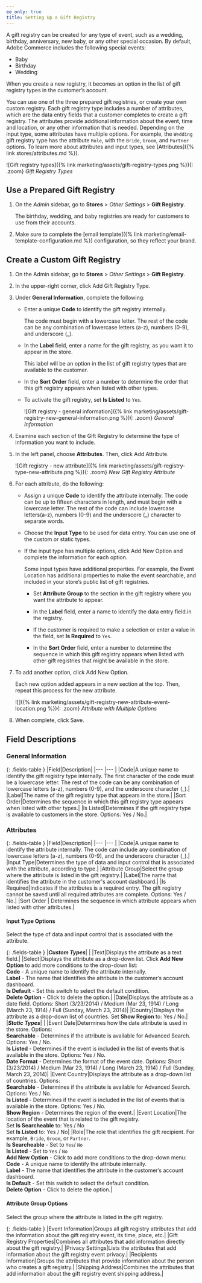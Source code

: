 ```yaml
---
ee_only: true
title: Setting Up a Gift Registry
---
```


A gift registry can be created for any type of event, such as a wedding, birthday, anniversary, new baby, or any other special occasion. By default, Adobe Commerce includes the following special events:

- Baby
- Birthday
- Wedding

When you create a new registry, it becomes an option in the list of gift registry types in the customer’s account.

You can use one of the three prepared gift registries, or create your own custom registry. Each gift registry type includes a number of attributes, which are the data entry fields that a customer completes to create a gift registry. The attributes provide additional information about the event, time and location, or any other information that is needed. Depending on the input type, some attributes have multiple options. For example, the `Wedding` gift registry type has the attribute `Role`, with the `Bride`, `Groom`, and `Partner` options. To learn more about attributes and input types, see [Attributes]({% link stores/attributes.md %}).

![Gift registry types]({% link marketing/assets/gift-registry-types.png %}){: .zoom}
_Gift Registry Types_

## Use a Prepared Gift Registry

1. On the _Admin_ sidebar, go to **Stores** > _Other Settings_ > **Gift Registry**.

    The birthday, wedding, and baby registries are ready for customers to use from their accounts.

1. Make sure to complete the [email template]({% link marketing/email-template-configuration.md %}) configuration, so they reflect your brand.

## Create a Custom Gift Registry

1. On the Admin sidebar, go to **Stores** > _Other Settings_ > **Gift Registry**.

1. In the upper-right corner, click <span class="btn">Add Gift Registry Type</span>.

1. Under **General Information**, complete the following:

   - Enter a unique **Code** to identify the gift registry internally.

      The code must begin with a lowercase letter. The rest of the code can be any combination of lowercase letters (a-z), numbers (0-9), and underscore (_).

   - In the **Label** field, enter a name for the gift registry, as you want it to appear in the store.

      This label will be an option in the list of gift registry types that are available to the customer.

   - In the **Sort Order** field, enter a number to determine the order that this gift registry appears when listed with other types.

   - To activate the gift registry, set **Is Listed** to `Yes`.

        ![Gift registry - general information]({% link marketing/assets/gift-registry-new-general-information.png %}){: .zoom}
        _General Information_

1. Examine each section of the Gift Registry to determine the type of information you want to include.

1. In the left panel, choose **Attributes**. Then, click <span class="btn">Add Attribute</span>.

    ![Gift registry - new attribute]({% link marketing/assets/gift-registry-type-new-attribute.png %}){: .zoom}
    _New Gift Registry Attribute_

1. For each attribute, do the following:

   - Assign a unique **Code** to identify the attribute internally. The code can be up to fifteen characters in length, and must begin with a lowercase letter. The rest of the code can include lowercase letters(a-z), numbers (0-9) and the underscore (_) character to separate words.

   - Choose the **Input Type** to be used for data entry. You can use one of the custom or static types.

   - If the input type has multiple options, click <span class="btn">Add New Option</span> and complete the information for each option.

      Some input types have additional properties. For example, the Event Location has additional properties to make the event searchable, and included in your store’s public list of gift registries.

      - Set **Attribute Group** to the section in the gift registry where you want the attribute to appear.

      - In the **Label** field, enter a name to identify the data entry field.in the registry.

      - If the customer is required to make a selection or enter a value in the field, set **Is Required** to `Yes`.

      - In the **Sort Order** field, enter a number to determine the sequence in which this gift registry appears when listed with other gift registries that might be available in the store.

1. To add another option, click <span class="btn">Add New Option</span>.

   Each new option added appears in a new section at the top. Then, repeat this process for the new attribute.

    ![]({% link marketing/assets/gift-registry-new-attribute-event-location.png %}){: .zoom}
    _Attribute with Multiple Options_

1. When complete, click <span class="btn">Save</span>.

## Field Descriptions

### General Information

{: .fields-table }
|Field|Description|
|--- |--- |
|Code|A unique name to identify the gift registry type internally. The first character of the code must be a lowercase letter. The rest of the code can be any combination of lowercase letters (a-z), numbers (0-9), and the underscore character (_).|
|Label|The name of the gift registry type that appears in the store.|
|Sort Order|Determines the sequence in which this gift registry type appears when listed with other types.|
|Is Listed|Determines if the gift registry type is available to customers in the store. Options: Yes / No.|

### Attributes

{: .fields-table }
|Field|Description|
|--- |--- |
|Code|A unique name to identify the attribute internally. The code can include any combination of lowercase letters (a-z), numbers (0-9), and the underscore character (_).|
|Input Type|Determines the type of data and input control that is associated with the attribute, according to type.|
|Attribute Group|Select the group where the attribute is listed in the gift registry.|
|Label|The name that identifies the attribute in the customer's account dashboard.|
|Is Required|Indicates if the attributes is a required entry. The gift registry cannot be saved until all required attributes are complete. Options: Yes / No.|
|Sort Order | Determines the sequence in which attribute appears when listed with other attributes.|

#### Input Type Options

Select the type of data and input control that is associated with the attribute.

{: .fields-table }
|**_Custom Types_**| |
|Text|Displays the attribute as a text field.|
|Select|Displays the attribute as a drop-down list. Click **Add New Option** to add more conditions to the drop-down list:<br/>**Code** - A unique name to identify the attribute internally.<br/>**Label** - The name that identifies the attribute in the customer’s account dashboard.<br/>**Is Default** - Set this switch to select the default condition.<br/>**Delete Option** - Click to delete the option.|
|Date|Displays the attribute as a date field. Options: Short (3/23/2014) / Medium (Mar 23, 1914) / Long (March 23, 1914) / Full (Sunday, March 23, 2014)|
|Country|Displays the attribute as a drop-down list of countries. Set **Show Region** to: Yes / No.|
|**_Static Types_**| |
|Event Date|Determines how the date attribute is used in the store. Options: <br/>**Searchable** - Determines if the attribute is available for Advanced Search. Options: Yes / No.<br/>**Is Listed** - Determines if the event is included in the list of events that is available in the store. Options: Yes / No. <br/>**Date Format** - Determines the format of the event date. Options: Short (3/23/2014) / Medium (Mar 23, 1914) / Long (March 23, 1914) / Full (Sunday, March 23, 2014)|
|Event Country|Displays the attribute as a drop-down list of countries. Options: <br/>**Searchable** - Determines if the attribute is available for Advanced Search. Options: Yes / No.<br/>**Is Listed** - Determines if the event is included in the list of events that is available in the store. Options: Yes / No. <br/>**Show Region** - Determines the region of the event.|
|Event Location|The location of the event that is related to the gift registry. <br/>Set **Is Searcheable** to: Yes / No <br/>Set **Is Listed** to: Yes / No|
|Role|The role that identifies the gift recipient. For example, `Bride`, `Groom`, or `Partner`.<br/>**Is Searcheable** - Set to `Yes`/ `No` <br/>**Is Listed** - Set to `Yes` / `No` <br/>**Add New Option** - Click  to add more conditions to the drop-down menu:<br/>**Code** - A unique name to identify the attribute internally.<br/>**Label** - The name that identifies the attribute in the customer’s account dashboard.<br/>**Is Default** - Set this switch to select the default condition.<br/>**Delete Option** - Click to delete the option.|

#### Attribute Group Options

Select the group where the attribute is listed in the gift registry.

{: .fields-table }
|Event Information|Groups all gift registry attributes that add the information about the gift registry event, its time, place, etc.|
|Gift Registry Properties|Combines all attributes that add information directly about the gift registry.|
|Privacy Settings|Lists the attributes that add information about the gift registry event privacy.|
|Recipients Information|Groups the attributes that provide information about the person who creates a gift registry.|
|Shipping Address|Combines the attributes that add information about the gift registry event shipping address.|

<!--
  This is a style declaration so that long field names and sub headings in column 1 are not wrapped by table auto styling for column widths.
-->
<style>
.fields-table td:first-of-type {
  width: 200px;
}
</style>
